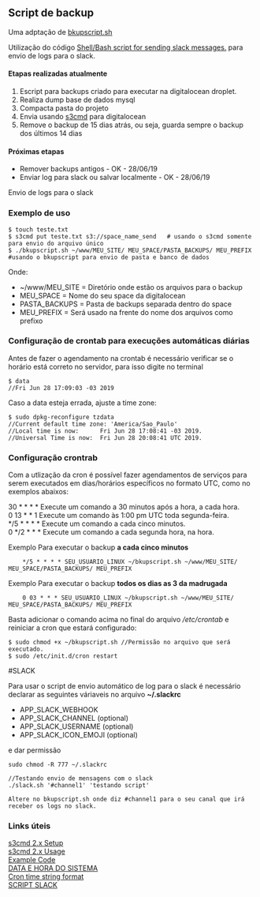 ## Script de backup

Uma adptação de [bkupscript.sh](https://github.com/mwikya/bash_scripts/blob/eff6a7726ad194d428a24b5bc4647684b3e074f7/data_backup/bkupscript.sh)

Utilização do código [Shell/Bash script for sending slack messages.](https://gist.github.com/andkirby/67a774513215d7ba06384186dd441d9e)
para envio de logs para o slack.

#### Etapas realizadas atualmente

1. Escript para backups criado para executar na digitalocean droplet.
2. Realiza dump base de dados mysql
3. Compacta pasta do projeto 
4. Envia usando [s3cmd](https://www.digitalocean.com/docs/spaces/resources/s3cmd/) para digitalocean
5. Remove o backup de 15 dias atrás, ou seja, guarda sempre o backup dos últimos 14 dias

#### Próximas etapas

- Remover backups antigos - OK - 28/06/19
- Enviar log para slack ou salvar localmente - OK - 28/06/19

Envio de logs para o slack

### Exemplo de uso 

```
$ touch teste.txt
$ s3cmd put teste.txt s3://space_name_send   # usando o s3cmd somente para envio do arquivo único
$ ./bkupscript.sh ~/www/MEU_SITE/ MEU_SPACE/PASTA_BACKUPS/ MEU_PREFIX #usando o bkupscript para envio de pasta e banco de dados
```
Onde:   
- ~/www/MEU_SITE = Diretório onde estão os arquivos para o backup
- MEU_SPACE = Nome do seu space da digitalocean
- PASTA_BACKUPS = Pasta de backups separada dentro do space
- MEU_PREFIX = Será usado na frente do nome dos arquivos como prefixo

### Configuração de crontab para execuções automáticas diárias

Antes de fazer o agendamento na crontab é necessário verificar se o horário está correto no servidor, para isso digite no terminal

```
$ data
//Fri Jun 28 17:09:03 -03 2019
```

Caso a data esteja errada, ajuste a time zone:

```
$ sudo dpkg-reconfigure tzdata
//Current default time zone: 'America/Sao_Paulo'
//Local time is now:      Fri Jun 28 17:08:41 -03 2019.
//Universal Time is now:  Fri Jun 28 20:08:41 UTC 2019.

```

### Configuração crontrab

Com a utlização da cron é possível fazer agendamentos de serviços para serem executados em dias/horários específicos no formato UTC, como no exemplos abaixos:

30 * * * *	Execute um comando a 30 minutos após a hora, a cada hora.    
0 13 * * 1	Execute um comando às 1:00 pm UTC toda segunda-feira.      
*/5 * * * *	Execute um comando a cada cinco minutos.       
0 */2 * * *	Execute um comando a cada segunda hora, na hora.     


Exemplo Para executar o backup **a cada cinco minutos**
```
    */5 * * * * SEU_USUARIO_LINUX ~/bkupscript.sh ~/www/MEU_SITE/ MEU_SPACE/PASTA_BACKUPS/ MEU_PREFIX
```

Exemplo Para executar o backup **todos os dias as 3 da madrugada**
```
    0 03 * * * SEU_USUARIO_LINUX ~/bkupscript.sh ~/www/MEU_SITE/ MEU_SPACE/PASTA_BACKUPS/ MEU_PREFIX
```

Basta adicionar o comando acima no final do arquivo */etc/crontab* e reiniciar a cron que estará configurado:
```
$ sudo chmod +x ~/bkupscript.sh //Permissão no arquivo que será executado.
$ sudo /etc/init.d/cron restart
```

#SLACK

Para usar o script de envio automático de log para o slack é necessário declarar as seguintes váriaveis no arquivo **~/.slackrc**

   - APP_SLACK_WEBHOOK
   - APP_SLACK_CHANNEL (optional)
   - APP_SLACK_USERNAME (optional)
   - APP_SLACK_ICON_EMOJI (optional)

e dar permissão 
```
sudo chmod -R 777 ~/.slackrc

//Testando envio de mensagens com o slack
./slack.sh '#channel1' 'testando script'

Altere no bkupscript.sh onde diz #channel1 para o seu canal que irá receber os logs no slack.

```
### Links úteis

[s3cmd 2.x Setup](https://www.digitalocean.com/docs/spaces/resources/s3cmd/)   
[s3cmd 2.x Usage](https://www.digitalocean.com/docs/spaces/resources/s3cmd-usage/)   
[Example Code](https://github.com/mwikya/bash_scripts/blob/eff6a7726ad194d428a24b5bc4647684b3e074f7/data_backup/bkupscript.sh)    
[DATA E HORA DO SISTEMA](https://www.vivaolinux.com.br/dica/Data-e-hora-do-sistema)   
[Cron time string format](https://support.acquia.com/hc/en-us/articles/360004224494-Cron-time-string-format)    
[SCRIPT SLACK](https://gist.github.com/andkirby/67a774513215d7ba06384186dd441d9e)
